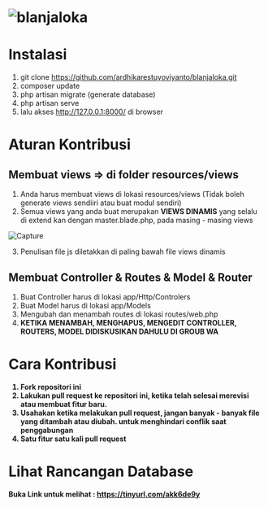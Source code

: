 # ![blanjaloka](https://user-images.githubusercontent.com/61740978/136319435-ace8163d-8fbd-4dc8-9b4f-b9ec2bd170ca.png)

# Instalasi
1. git clone https://github.com/ardhikarestuyoviyanto/blanjaloka.git
2. composer update
3. php artisan migrate (generate database)
4. php artisan serve
5. lalu akses http://127.0.0.1:8000/ di browser

# Aturan Kontribusi
## Membuat views => di folder resources/views
1. Anda harus membuat views di lokasi resources/views (Tidak boleh generate views sendiiri atau buat modul sendiri)
2. Semua views yang anda buat merupakan <b>VIEWS DINAMIS</b> yang selalu di extend kan dengan master.blade.php, pada masing - masing views
   
![Capture](https://user-images.githubusercontent.com/61740978/136487918-b7f9d868-a1c8-40ef-b7fd-da144aa44ca4.PNG)

3. Penulisan file js diletakkan di paling bawah file views dinamis

## Membuat Controller & Routes & Model & Router
1. Buat Controller harus di lokasi app/Http/Controlers
2. Buat Model harus di lokasi app/Models
3. Mengubah dan menambah routes di lokasi routes/web.php
4. <b>KETIKA MENAMBAH, MENGHAPUS, MENGEDIT CONTROLLER, ROUTERS, MODEL DIDISKUSIKAN DAHULU DI GROUB WA<b>
    
# Cara Kontribusi
1. Fork repositori ini
2. Lakukan pull request ke repositori ini, ketika telah selesai merevisi atau membuat fitur baru.
3. Usahakan ketika melakukan pull request, jangan banyak - banyak file yang ditambah atau diubah. untuk menghindari conflik saat penggabungan
4. Satu fitur satu kali pull request

# Lihat Rancangan Database
Buka Link untuk melihat : https://tinyurl.com/akk6de9y
   
